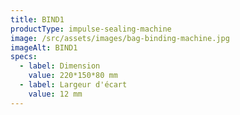 ```yaml
---
title: BIND1
productType: impulse-sealing-machine
image: /src/assets/images/bag-binding-machine.jpg
imageAlt: BIND1
specs:
  - label: Dimension
    value: 220*150*80 mm
  - label: Largeur d'écart
    value: 12 mm
---
```

